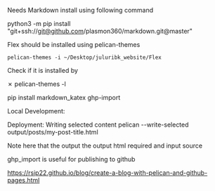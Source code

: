 Needs Markdown install using following command 

python3 -m pip install  "git+ssh://git@github.com/plasmon360/markdown.git@master"

Flex should be installed using pelican-themes
    
    pelican-themes -i ~/Desktop/juluribk_website/Flex 

Check if it is installed by 

 ✗ pelican-themes -l

pip install markdown_katex ghp-import


Local Development:


Deployment:
Writing  selected content 
pelican --write-selected output/posts/my-post-title.html

Note here that the output the output html required and input source

ghp_import is useful for publishing to github

https://rsip22.github.io/blog/create-a-blog-with-pelican-and-github-pages.html
